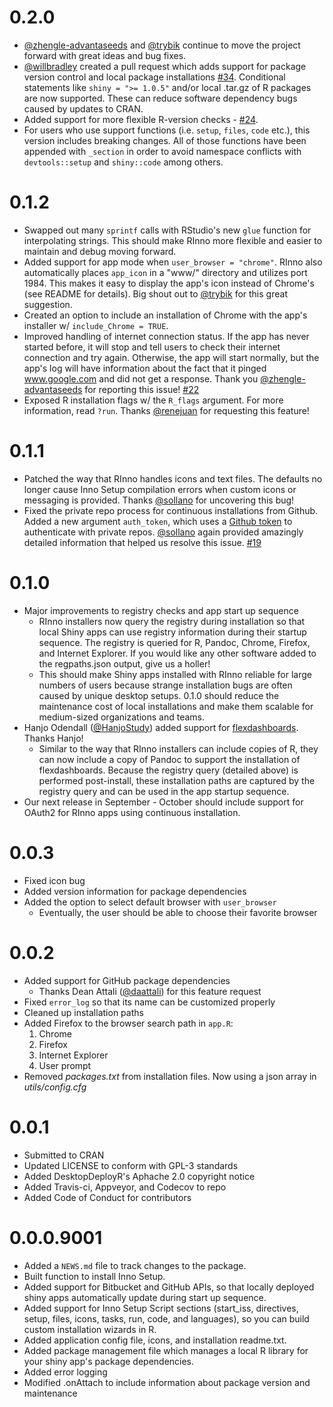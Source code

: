 # 0.2.0
* [@zhengle-advantaseeds](https://github.com/zhengle-advantaseeds) and [@trybik](https://github.com/trybik) continue to move the project forward with great ideas and bug fixes.
* [@willbradley](https://github.com/willbradley) created a pull request which adds support for package version control and local package installations [#34](https://github.com/ficonsulting/RInno/issues/34). Conditional statements like `shiny = ">= 1.0.5"` and/or local .tar.gz of R packages are now supported. These can reduce software dependency bugs caused by updates to CRAN.
* Added support for more flexible R-version checks - [#24](https://github.com/ficonsulting/RInno/issues/24).
* For users who use support functions (i.e. `setup`, `files`, `code` etc.), this version includes breaking changes. All of those functions have been appended with `_section` in order to avoid namespace conflicts with `devtools::setup` and `shiny::code` among others.

# 0.1.2
* Swapped out many `sprintf` calls with RStudio's new `glue` function for interpolating strings. This should make RInno more flexible and easier to maintain and debug moving forward.
* Added support for app mode when `user_browser = "chrome"`. RInno also automatically places `app_icon` in a "www/" directory and utilizes port 1984. This makes it easy to display the app's icon instead of Chrome's (see README for details). Big shout out to [@trybik](https://github.com/trybik) for this great suggestion.
* Created an option to include an installation of Chrome with the app's installer w/ `include_Chrome = TRUE`.
* Improved handling of internet connection status. If the app has never started before, it will stop and tell users to check their internet connection and try again. Otherwise, the app will start normally, but the app's log will have information about the fact that it pinged www.google.com and did not get a response. Thank you [@zhengle-advantaseeds](https://github.com/zhengle-advantaseeds) for reporting this issue! [#22](https://github.com/ficonsulting/RInno/issues/22)
* Exposed R installation flags w/ the `R_flags` argument. For more information, read `?run`. Thanks [@renejuan](https://github.com/renejuan) for requesting this feature!

# 0.1.1
* Patched the way that RInno handles icons and text files. The defaults no longer cause Inno Setup compilation errors when custom icons or messaging is provided. Thanks [@sollano](https://github.com/sollano) for uncovering this bug!
* Fixed the private repo process for continuous installations from Github. Added a new argument `auth_token`, which uses a [Github token](https://github.com/settings/tokens) to authenticate with private repos. [@sollano](https://github.com/sollano) again provided amazingly detailed information that helped us resolve this issue. [#19](https://github.com/ficonsulting/RInno/issues/19)

# 0.1.0
* Major improvements to registry checks and app start up sequence
    * RInno installers now query the registry during installation so that local Shiny apps can use registry information during their startup sequence. The registry is queried for R, Pandoc, Chrome, Firefox, and Internet Explorer. If you would like any other software added to the regpaths.json output, give us a holler!
    * This should make Shiny apps installed with RInno reliable for large numbers of users because strange installation bugs are often caused by unique desktop setups. 0.1.0 should reduce the maintenance cost of local installations and make them scalable for medium-sized organizations and teams.
* Hanjo Odendall ([@HanjoStudy](https://github.com/HanjoStudy)) added support for [flexdashboards](http://rmarkdown.rstudio.com/flexdashboard/). Thanks Hanjo!
    * Similar to the way that RInno installers can include copies of R, they can now include a copy of Pandoc to support the installation of flexdashboards. Because the registry query (detailed above) is performed post-install, these installation paths are captured by the registry query and can be used in the app startup sequence.
* Our next release in September - October should include support for OAuth2 for RInno apps using continuous installation.

# 0.0.3
* Fixed icon bug
* Added version information for package dependencies
* Added the option to select default browser with `user_browser`
    * Eventually, the user should be able to choose their favorite browser

# 0.0.2
* Added support for GitHub package dependencies
    * Thanks Dean Attali ([@daattali](https://github.com/daattali/)) for this feature request
* Fixed `error_log` so that its name can be customized properly
* Cleaned up installation paths
* Added Firefox to the browser search path in `app.R`:
    1. Chrome
    2. Firefox
    3. Internet Explorer
    4. User prompt
* Removed *packages.txt* from installation files. Now using a json array in *utils/config.cfg*

# 0.0.1
* Submitted to CRAN
* Updated LICENSE to conform with GPL-3 standards
* Added DesktopDeployR's Aphache 2.0 copyright notice
* Added Travis-ci, Appveyor, and Codecov to repo
* Added Code of Conduct for contributors

# 0.0.0.9001
* Added a `NEWS.md` file to track changes to the package.
* Built function to install Inno Setup.
* Added support for Bitbucket and GitHub APIs, so that locally deployed shiny apps automatically update during start up sequence.
* Added support for Inno Setup Script sections (start_iss, directives, setup, files, icons, tasks, run, code, and languages), so you can build custom installation wizards in R.
* Added application config file, icons, and installation readme.txt.
* Added package management file which manages a local R library for your shiny app's package dependencies.
* Added error logging
* Modified .onAttach to include information about package version and maintenance
